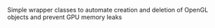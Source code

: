 Simple wrapper classes to automate creation and deletion of OpenGL objects and prevent GPU memory leaks